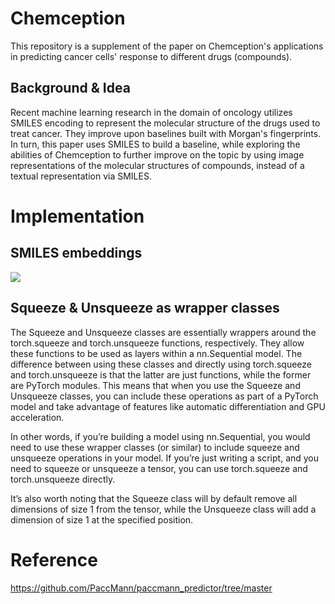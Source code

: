 # Chemception
This repository is a supplement of the paper on Chemception's applications in predicting cancer cells' response to
different drugs (compounds).

## Background & Idea
Recent machine learning research in the domain of oncology utilizes SMILES encoding to represent the molecular structure
of the drugs used to treat cancer. They improve upon baselines built with Morgan's fingerprints. In turn, this paper uses 
SMILES to build a baseline, while exploring the abilities of Chemception to further improve on the topic by using image 
representations of the molecular structures of compounds, instead of a textual representation via SMILES.

# Implementation
## SMILES embeddings
<img src="https://github.com/leutrim-uka/Chemception/assets/67911249/efd5c06a-dd8e-4c82-b6bf-b0bec35b69b4" >


## Squeeze & Unsqueeze as wrapper classes
The Squeeze and Unsqueeze classes are essentially wrappers around the torch.squeeze and torch.unsqueeze functions, respectively. They allow these functions to be used as layers within a nn.Sequential model. The difference between using these classes and directly using torch.squeeze and torch.unsqueeze is that the latter are just functions, while the former are PyTorch modules. This means that when you use the Squeeze and Unsqueeze classes, you can include these operations as part of a PyTorch model and take advantage of features like automatic differentiation and GPU acceleration.

In other words, if you’re building a model using nn.Sequential, you would need to use these wrapper classes (or similar) to include squeeze and unsqueeze operations in your model. If you’re just writing a script, and you need to squeeze or unsqueeze a tensor, you can use torch.squeeze and torch.unsqueeze directly.

It’s also worth noting that the Squeeze class will by default remove all dimensions of size 1 from the tensor, while the Unsqueeze class will add a dimension of size 1 at the specified position.

# Reference
https://github.com/PaccMann/paccmann_predictor/tree/master